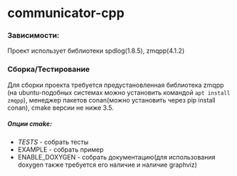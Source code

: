 # communicator-cpp

### Зависимости:
Проект использует библиотеки spdlog(1.8.5), zmqpp(4.1.2) 

### Сборка/Тестирование

Для сборки проекта требуется предустановленная библиотека zmqpp (на ubuntu-подобных системах можно установить командой ```apt install zmqpp```), менеджер пакетов conan(можно установить через pip install conan), cmake версии не ниже 3.5.

##### Опции cmake: 

* _TESTS_ - собрать тесты
* EXAMPLE - собрать пример
* ENABLE_DOXYGEN - собрать документацию(для использования doxygen также требуется его наличие и наличие graphviz)


